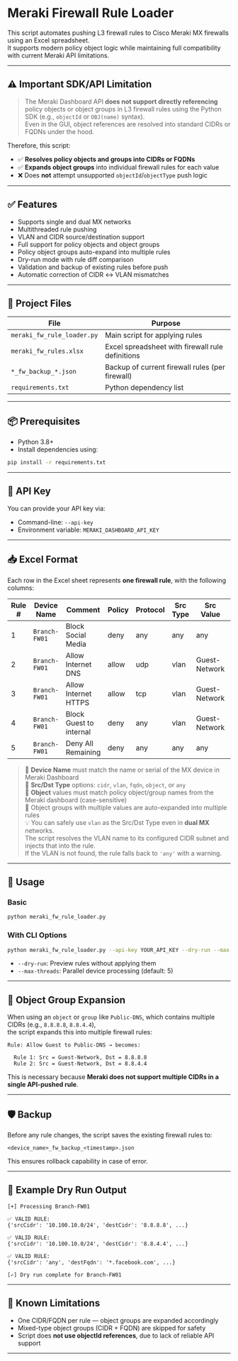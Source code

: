 # Meraki Firewall Rule Loader

This script automates pushing L3 firewall rules to Cisco Meraki MX firewalls using an Excel spreadsheet.  
It supports modern policy object logic while maintaining full compatibility with current Meraki API limitations.

---

## ⚠️ Important SDK/API Limitation

> The Meraki Dashboard API **does not support directly referencing** policy objects or object groups in L3 firewall rules using the Python SDK (e.g., `objectId` or `OBJ(name)` syntax).  
> Even in the GUI, object references are resolved into standard CIDRs or FQDNs under the hood.

Therefore, this script:
- ✅ **Resolves policy objects and groups into CIDRs or FQDNs**
- ✅ **Expands object groups** into individual firewall rules for each value
- ❌ Does **not** attempt unsupported `objectId`/`objectType` push logic

---

## ✅ Features

- Supports single and dual MX networks
- Multithreaded rule pushing
- VLAN and CIDR source/destination support
- Full support for policy objects and object groups
- Policy object groups auto-expand into multiple rules
- Dry-run mode with rule diff comparison
- Validation and backup of existing rules before push
- Automatic correction of CIDR ↔ VLAN mismatches

---

## 📁 Project Files

| File                     | Purpose                                           |
|--------------------------|---------------------------------------------------|
| `meraki_fw_rule_loader.py` | Main script for applying rules                    |
| `meraki_fw_rules.xlsx`   | Excel spreadsheet with firewall rule definitions  |
| `*_fw_backup_*.json`     | Backup of current firewall rules (per firewall)   |
| `requirements.txt`       | Python dependency list                            |

---

## 📦 Prerequisites

- Python 3.8+
- Install dependencies using:

```bash
pip install -r requirements.txt
```

---

## 🔐 API Key

You can provide your API key via:

- Command-line: `--api-key`
- Environment variable: `MERAKI_DASHBOARD_API_KEY`

---

## 📥 Excel Format

Each row in the Excel sheet represents **one firewall rule**, with the following columns:

| Rule # | Device Name   | Comment                   | Policy | Protocol | Src Type | Src Value         | Src Port | Dst Type | Dst Value         | Dst Port |
|--------|----------------|----------------------------|--------|----------|----------|--------------------|----------|----------|--------------------|----------|
| 1      | `Branch-FW01` | Block Social Media        | deny   | any      | any      | any                | any      | fqdn     | `*.facebook.com`   | any      |
| 2      | `Branch-FW01` | Allow Internet DNS        | allow  | udp      | vlan     | Guest-Network      | any      | object   | Public-DNS         | 53       |
| 3      | `Branch-FW01` | Allow Internet HTTPS      | allow  | tcp      | vlan     | Guest-Network      | any      | object   | Public-Web         | 443      |
| 4      | `Branch-FW01` | Block Guest to internal  | deny   | any      | vlan     | Guest-Network      | any      | cidr     | 10.0.0.0/8       | any      |
| 5      | `Branch-FW01` | Deny All Remaining        | deny   | any      | any      | any                | any      | any      | any                | any      |

> 🔹 **Device Name** must match the name or serial of the MX device in Meraki Dashboard  
> 🔹 **Src/Dst Type** options: `cidr`, `vlan`, `fqdn`, `object`, or `any`  
> 🔹 **Object** values must match policy object/group names from the Meraki dashboard (case-sensitive)  
> 🔹 Object groups with multiple values are auto-expanded into multiple rules  
> 💡 You can safely use `vlan` as the Src/Dst Type even in **dual MX** networks.  
> The script resolves the VLAN name to its configured CIDR subnet and injects that into the rule.  
> If the VLAN is not found, the rule falls back to `'any'` with a warning.

---

## 🚀 Usage

### Basic

```bash
python meraki_fw_rule_loader.py
```

### With CLI Options

```bash
python meraki_fw_rule_loader.py --api-key YOUR_API_KEY --dry-run --max-threads 10
```

- `--dry-run`: Preview rules without applying them
- `--max-threads`: Parallel device processing (default: 5)

---

## 🔁 Object Group Expansion

When using an `object` or `group` like `Public-DNS`, which contains multiple CIDRs (e.g., `8.8.8.8`, `8.8.4.4`),  
the script expands this into multiple firewall rules:

```
Rule: Allow Guest to Public-DNS → becomes:

  Rule 1: Src = Guest-Network, Dst = 8.8.8.8
  Rule 2: Src = Guest-Network, Dst = 8.8.4.4
```

This is necessary because **Meraki does not support multiple CIDRs in a single API-pushed rule**.

---

## 🛡️ Backup

Before any rule changes, the script saves the existing firewall rules to:

```
<device_name>_fw_backup_<timestamp>.json
```

This ensures rollback capability in case of error.

---

## 📝 Example Dry Run Output

```text
[+] Processing Branch-FW01

✅ VALID RULE:
{'srcCidr': '10.100.10.0/24', 'destCidr': '8.8.8.8', ...}

✅ VALID RULE:
{'srcCidr': '10.100.10.0/24', 'destCidr': '8.8.4.4', ...}

✅ VALID RULE:
{'srcCidr': 'any', 'destFqdn': '*.facebook.com', ...}

[✓] Dry run complete for Branch-FW01
```

---

## 🧠 Known Limitations

- One CIDR/FQDN per rule — object groups are expanded accordingly
- Mixed-type object groups (CIDR + FQDN) are skipped for safety
- Script does **not use objectId references**, due to lack of reliable API support

---
